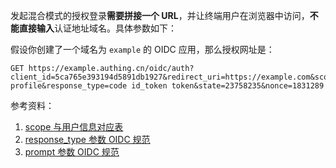 <IntegrationDetailCard title="拼接登录授权链接">

发起混合模式的授权登录**需要拼接一个 URL**，并让终端用户在浏览器中访问，**不能直接输入**认证地址域名。具体参数如下：

<ApiMethodSpec method="get" host="https://<你的应用域名>.authing.cn" path="/oidc/auth" summary="拼接一个链接并让终端用户在浏览器中访问，发起 OIDC 授权登录请求。" description="发起授权需要拼接一个用来授权的 URL，并让终端用户在浏览器中访问，具体参数如下：">
<template slot="queryParams">
<ApiMethodParam name="client_id" type="string" required description="应用 ID。" />
<ApiMethodParam name="redirect_uri" type="string" required>

回调链接，用户在 OP 认证成功后，OP 会将 code、id_token、access_token 以 URL hash 的形式发送到这个地址。这个值**必须**出现在控制台配置的**回调地址**中，否则 OP 不允许向该地址回调。使用混合模式时，**控制台配置的所有** redirect_uri **建议使用 https 地址**，否则 access_token 将会在明文状态下传输，造成安全隐患。如果你要使用 http 地址，请在控制台打开「**不强制 implicit 模式回调链接为 https**」开关。

</ApiMethodParam>
<ApiMethodParam name="scope" type="string" required>

需要请求的权限，必须包含 **openid**。如果需要**获取手机号**和 **email** 需要包含 phone email；多个 scope 请用**空格分隔**。同时 id_token 中会包含相关的字段。**隐式模式不支持返回 refresh_token**，所以 offline_access 字段无效。

</ApiMethodParam>
<ApiMethodParam name="response_type" type="string" required description="应用 ID。">

返回类型，可选值为 code id_token token。含义为认证成功后，OP 返回 code、id_token 和 access_token。[参考 OIDC 规范](https://openid.net/specs/openid-connect-core-1_0.html#AuthorizationExamples)。

</ApiMethodParam>
<ApiMethodParam name="state" type="string" required description="一个随机字符串，用于防范 CSRF 攻击，如果 response 中的 state 值和发送请求之前设置的 state 值不同，说明受到攻击。" />
<ApiMethodParam name="nonce" required type="string">

一个随机字符串，用于防范 Replay 攻击，**implicit 模式下必填**。

</ApiMethodParam>
<ApiMethodParam name="prompt" type="string">

可以为 none，login，consent 或 select_account，指定 OP 与 End-User 的交互方式。[参考 OIDC 规范](https://openid.net/specs/openid-connect-core-1_0.html#AuthRequest)。

</ApiMethodParam>
</template>
</ApiMethodSpec>

假设你创建了一个域名为 `example` 的 OIDC 应用，那么授权网址是：

```
GET https://example.authing.cn/oidc/auth?client_id=5ca765e393194d5891db1927&redirect_uri=https://example.com&scope=openid profile&response_type=code id_token token&state=23758235&nonce=1831289
```

参考资料：

1. [scope 与用户信息对应表](/concepts/oidc-common-questions.md#scope-参数对应的用户信息)
2. [response_type 参数 OIDC 规范](https://openid.net/specs/openid-connect-core-1_0.html#AuthRequest)
3. [prompt 参数 OIDC 规范](https://openid.net/specs/openid-connect-core-1_0.html#AuthRequest)

</IntegrationDetailCard>
